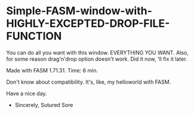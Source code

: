 Simple-FASM-window-with-HIGHLY-EXCEPTED-DROP-FILE-FUNCTION
==========================================================

You can do all you want with this window. EVERYTHING YOU WANT. Also, for some reason drag'n'drop option doesn't work. Did it now, 'll fix it later.

Made with FASM 1.71.31. Time: 6 min.

Don't know about compatibility. It's, like, my helloworld with FASM.

Have a nice day.

- Sincerely, Sutured Sore
